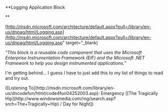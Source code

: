 **Logging Application Block

**



[http://msdn.microsoft.com/architecture/default.aspx?pull=/library/en-us/dnpag/html/Logging.asp](http://msdn.microsoft.com/architecture/default.aspx?pull=/library/en-us/dnpag/html/Logging.asp" target="_blank)

_"This block is a reusable code component that uses the Microsoft Enterprise Instrumentation Framework (EIF) and the Microsoft .NET Framework to help you design instrumented applications."_

I'm getting behind... I guess I have to just add this to my list of things to read and try out.

<div class="media">
  ([Listening To](http://msdn.microsoft.com/library/en-us/dncodefun/html/code4fun04252003.asp): Emergency [[The Tragically Hip](http://www.windowsmedia.com/mg/search.asp?srch=The+Tragically+Hip) / Day for Night])
</div>